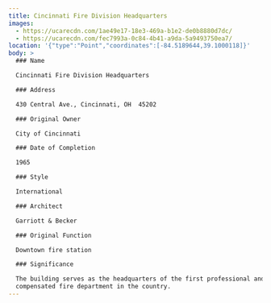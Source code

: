 ```yaml
---
title: Cincinnati Fire Division Headquarters
images:
  - https://ucarecdn.com/1ae49e17-18e3-469a-b1e2-de0b8880d7dc/
  - https://ucarecdn.com/fec7993a-0c84-4b41-a9da-5a9493750ea7/
location: '{"type":"Point","coordinates":[-84.5189644,39.1000118]}'
body: >
  ### Name

  Cincinnati Fire Division Headquarters

  ### Address

  430 Central Ave., Cincinnati, OH  45202

  ### Original Owner

  City of Cincinnati

  ### Date of Completion

  1965

  ### Style

  International

  ### Architect

  Garriott & Becker

  ### Original Function

  Downtown fire station

  ### Significance

  The building serves as the headquarters of the first professional and
  compensated fire department in the country.
---
```

